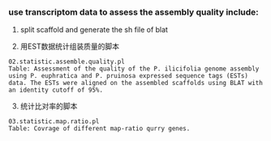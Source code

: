 ### use transcriptom data to assess the assembly quality include:  
1. split scaffold and generate the sh file of blat  
  
2. 用EST数据统计组装质量的脚本  
```
02.statistic.assemble.quality.pl
Table: Assessment of the quality of the P. ilicifolia genome assembly using P. euphratica and P. pruinosa expressed sequence tags (ESTs) data. The ESTs were aligned on the assembled scaffolds using BLAT with an identity cutoff of 95%.
```   
  
3. 统计比对率的脚本  
```
03.statistic.map.ratio.pl
Table: Covrage of different map-ratio qurry genes.
```
